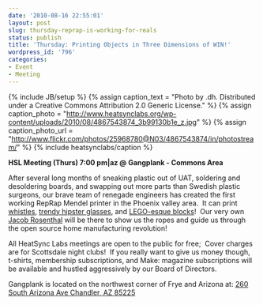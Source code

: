 ```yaml
---
date: '2010-08-16 22:55:01'
layout: post
slug: thursday-reprap-is-working-for-reals
status: publish
title: 'Thursday: Printing Objects in Three Dimensions of WIN!'
wordpress_id: '796'
categories:
- Event
- Meeting
---
```


{% include JB/setup %}
{% assign caption_text = "Photo by .dh.  Distributed under a Creative Commons Attribution 2.0 Generic License." %}
{% assign caption_photo = "http://www.heatsynclabs.org/wp-content/uploads/2010/08/4867543874_3b99130b1e_z.jpg" %}
{% assign caption_photo_url = "http://www.flickr.com/photos/25968780@N03/4867543874/in/photostream/" %}
{% include heatsynclabs/caption %}

**HSL Meeting (Thurs) 7:00 pm|az @ Gangplank - Commons Area**

After several long months of sneaking plastic out of UAT, soldering and desoldering boards, and swapping out more parts than Swedish plastic surgeons, our brave team of renegade engineers has created the first working RepRap Mendel printer in the Phoenix valley area.  It can print [whistles](http://www.thingiverse.com/thing:1046), [trendy hipster glasses](http://www.thingiverse.com/thing:793), and [LEGO-esque blocks](http://www.thingiverse.com/thing:591)!  Our very own [Jacob Rosenthal](https://twitter.com/jacobrosenthal) will be there to show us the ropes and guide us through the open source home manufacturing revolution!

All HeatSync Labs meetings are open to the public for free;  Cover charges are for Scottsdale night clubs!  If you really want to give us money though, t-shirts, membership subscriptions, and Make: magazine subscriptions will be available and hustled aggressively by our Board of Directors.

Gangplank is located on the northwest corner of Frye and Arizona at:
[260 South Arizona Ave
Chandler, AZ 85225](http://maps.google.com/maps?f=q&source=s_q&hl=en&geocode=&q=260+south+arizona+avenue+chandler+az&sll=33.30078,-111.840713&sspn=0.008035,0.010021&ie=UTF8&hq=&hnear=260+S+Arizona+Ave,+Chandler,+Maricopa,+Arizona+85225&ll=33.299615,-111.841915&spn=0.008035,0.010021&z=16)

